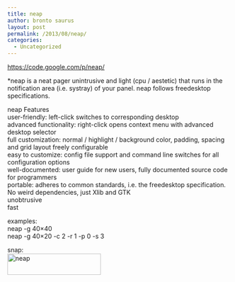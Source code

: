```yaml
---
title: neap
author: bronto saurus
layout: post
permalink: /2013/08/neap/
categories:
  - Uncategorized
---
```

<https://code.google.com/p/neap/>

*neap is a neat pager unintrusive and light (cpu / aestetic) that runs in the notification area (i.e. systray) of your panel. neap follows freedesktop specifications.</p> 

neap Features  
user-friendly: left-click switches to corresponding desktop  
advanced functionality: right-click opens context menu with advanced desktop selector  
full customization: normal / highlight / background color, padding, spacing and grid layout freely configurable  
easy to customize: config file support and command line switches for all configuration options  
well-documented: user guide for new users, fully documented source code for programmers  
portable: adheres to common standards, i.e. the freedesktop specification. No weird dependencies, just Xlib and GTK  
unobtrusive  
fast</em>

examples:  
neap -g 40&#215;40  
neap -g 40&#215;20 -c 2 -r 1 -p 0 -s 3

snap:  
[<img src="http://brontosaurusrex.mooo.com/wp-content/uploads/2013/08/neap.png" alt="neap" width="211" height="48" class="alignleft size-full wp-image-2701" />][1]

 [1]: http://brontosaurusrex.mooo.com/wp-content/uploads/2013/08/neap.png